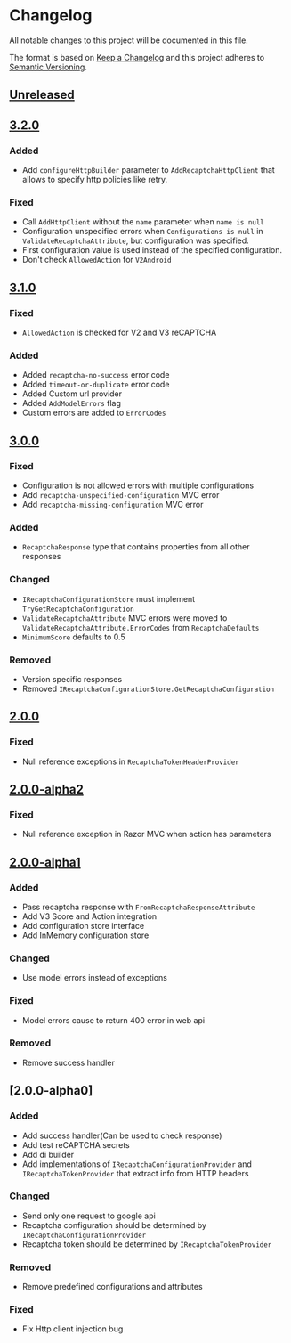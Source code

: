 # Changelog

All notable changes to this project will be documented in this file.

The format is based on [Keep a Changelog](https://keepachangelog.com/en/1.0.0/)
and this project adheres to [Semantic Versioning](https://semver.org/spec/v2.0.0.html).

## [Unreleased]

## [3.2.0]

### Added

- Add `configureHttpBuilder` parameter to `AddRecaptchaHttpClient` that allows to specify http policies like retry.

### Fixed

- Call `AddHttpClient` without the `name` parameter when `name is null`
- Configuration unspecified errors when `Configurations is null` in `ValidateRecaptchaAttribute`, but configuration was specified.
- First configuration value is used instead of the specified configuration.
- Don't check `AllowedAction` for `V2Android`

## [3.1.0]

### Fixed

- `AllowedAction` is checked for V2 and V3 reCAPTCHA

### Added

- Added `recaptcha-no-success` error code
- Added `timeout-or-duplicate` error code
- Added Custom url provider
- Added `AddModelErrors` flag
- Custom errors are added to `ErrorCodes`

## [3.0.0]

### Fixed

- Configuration is not allowed errors with multiple configurations
- Add `recaptcha-unspecified-configuration` MVC error
- Add `recaptcha-missing-configuration` MVC error

### Added

- `RecaptchaResponse` type that contains properties from all other responses

### Changed

- `IRecaptchaConfigurationStore` must implement `TryGetRecaptchaConfiguration`
- `ValidateRecaptchaAttribute` MVC errors were moved to `ValidateRecaptchaAttribute.ErrorCodes` from `RecaptchaDefaults`
- `MinimumScore` defaults to 0.5

### Removed

- Version specific responses
- Removed `IRecaptchaConfigurationStore.GetRecaptchaConfiguration`

## [2.0.0]

### Fixed

- Null reference exceptions in `RecaptchaTokenHeaderProvider`

## [2.0.0-alpha2]

### Fixed

- Null reference exception in Razor MVC when action has parameters

## [2.0.0-alpha1]

### Added

- Pass recaptcha response with `FromRecaptchaResponseAttribute`
- Add V3 Score and Action integration
- Add configuration store interface
- Add InMemory configuration store

### Changed

- Use model errors instead of exceptions

### Fixed

- Model errors cause to return 400 error in web api

### Removed

- Remove success handler

## [2.0.0-alpha0]

### Added

- Add success handler(Can be used to check response)
- Add test reCAPTCHA secrets
- Add di builder
- Add implementations of `IRecaptchaConfigurationProvider` and `IRecaptchaTokenProvider` that extract info from HTTP headers

### Changed

- Send only one request to google api
- Recaptcha configuration should be determined by `IRecaptchaConfigurationProvider`
- Recaptcha token should be determined by `IRecaptchaTokenProvider`

### Removed

- Remove predefined configurations and attributes

### Fixed

- Fix Http client injection bug 

[Unreleased]: https://github.com/Spaier/Spaier.Recaptcha/compare/3.2.0...HEAD
[3.2.0]: https://github.com/Spaier/Spaier.Recaptcha/compare/3.1.0...3.2.0
[3.1.0]: https://github.com/Spaier/Spaier.Recaptcha/compare/3.0.0...3.1.0
[3.0.0]: https://github.com/Spaier/Spaier.Recaptcha/compare/2.0.0...3.0.0
[2.0.0]: https://github.com/Spaier/Spaier.Recaptcha/compare/2.0.0-alpha2...2.0.0
[2.0.0-alpha2]: https://github.com/Spaier/Spaier.Recaptcha/compare/2.0.0-alpha1...2.0.0-alpha2
[2.0.0-alpha1]: https://github.com/Spaier/Spaier.Recaptcha/compare/2.0.0-alpha0...2.0.0-alpha1